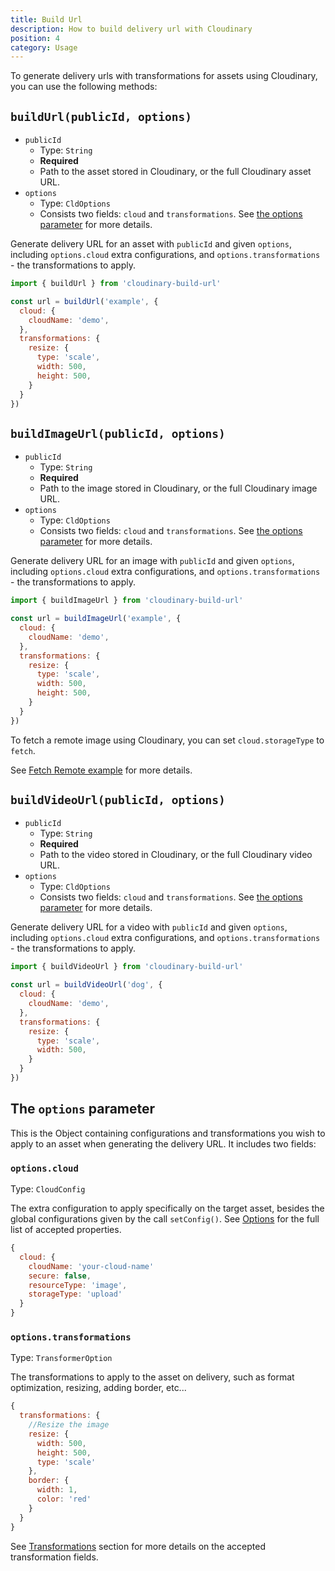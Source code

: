 ```yaml
---
title: Build Url
description: How to build delivery url with Cloudinary
position: 4
category: Usage
---
```


To generate delivery urls with transformations for assets using Cloudinary, you can use the following methods:

## `buildUrl(publicId, options)`

* `publicId`
  * Type: `String`
  * **Required**
  * Path to the asset stored in Cloudinary, or the full Cloudinary asset URL.
* `options`
  * Type: `CldOptions`
  * Consists two fields: `cloud` and `transformations`. See [the options parameter](#the-options-parameter) for more details.

Generate delivery URL for an asset with `publicId` and given `options`, including `options.cloud` extra configurations, and `options.transformations` - the transformations to apply.

```js
import { buildUrl } from 'cloudinary-build-url'

const url = buildUrl('example', {
  cloud: {
    cloudName: 'demo',
  },
  transformations: {
    resize: {
      type: 'scale',
      width: 500,
      height: 500,
    }
  }
})
```

## `buildImageUrl(publicId, options)`

* `publicId`
  * Type: `String`
  * **Required**
  * Path to the image stored in Cloudinary, or the full Cloudinary image URL.
* `options`
  * Type: `CldOptions`
  * Consists two fields: `cloud` and `transformations`. See [the options parameter](#the-options-parameter) for more details.

Generate delivery URL for an image with `publicId` and given `options`, including `options.cloud` extra configurations, and `options.transformations` - the transformations to apply.

```js
import { buildImageUrl } from 'cloudinary-build-url'

const url = buildImageUrl('example', {
  cloud: {
    cloudName: 'demo',
  },
  transformations: {
    resize: {
      type: 'scale',
      width: 500,
      height: 500,
    }
  }
})
```

<alert type="info">

To fetch a remote image using Cloudinary, you can set `cloud.storageType` to `fetch`.

See [Fetch Remote example](/examples/advanced#display-a-remote-image-via-cloudinary) for more details.

</alert>

## `buildVideoUrl(publicId, options)`

* `publicId`
  * Type: `String`
  * **Required**
  * Path to the video stored in Cloudinary, or the full Cloudinary video URL.
* `options`
  * Type: `CldOptions`
  * Consists two fields: `cloud` and `transformations`. See [the options parameter](#the-options-parameter) for more details.

Generate delivery URL for a video with `publicId` and given `options`, including `options.cloud` extra configurations, and `options.transformations` - the transformations to apply.

```js
import { buildVideoUrl } from 'cloudinary-build-url'

const url = buildVideoUrl('dog', {
  cloud: {
    cloudName: 'demo',
  },
  transformations: {
    resize: {
      type: 'scale',
      width: 500,
    }
  }
})
```

## The `options` parameter

This is the Object containing configurations and transformations you wish to apply to an asset when generating the delivery URL. It includes two fields:

### `options.cloud`

Type: `CloudConfig`

The extra configuration to apply specifically on the target asset, besides the global configurations given by the call `setConfig()`. See [Options](/options#cloudinary-options) for the full list of accepted properties.

```js
{
  cloud: {
    cloudName: 'your-cloud-name'
    secure: false,
    resourceType: 'image',
    storageType: 'upload'
  }
}
```

### `options.transformations`

Type: `TransformerOption`

The transformations to apply to the asset on delivery, such as format optimization, resizing, adding border, etc...

```js
{
  transformations: {
    //Resize the image
    resize: {
      width: 500,
      height: 500,
      type: 'scale'
    },
    border: {
      width: 1,
      color: 'red'
    }
  }
}
```

See [Transformations](/transformations/basic)  section for more details on the accepted transformation fields.